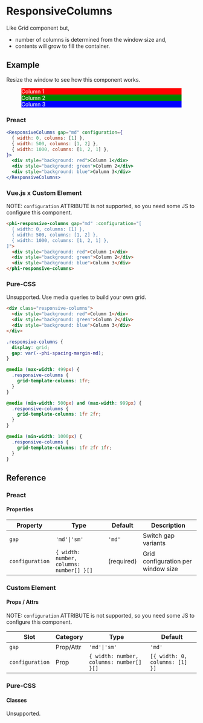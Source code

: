 # ResponsiveColumns

Like Grid component but,

- number of columns is determined from the window size and,
- contents will grow to fill the container.

## Example

Resize the window to see how this component works.

<figure>
  <phi-responsive-columns gap="md" :configuration="[
    { width: 0, columns: [1] },
    { width: 500, columns: [1, 2] },
    { width: 1000, columns: [1, 2, 1] },
  ]">
    <div style="color: white; background: red">Column 1</div>
    <div style="color: white; background: green">Column 2</div>
    <div style="color: white; background: blue">Column 3</div>
  </phi-responsive-columns>
</figure>

### Preact

``` jsx
<ResponsiveColumns gap="md" configuration={
  { width: 0, columns: [1] },
  { width: 500, columns: [1, 2] },
  { width: 1000, columns: [1, 2, 1] },
}>
  <div style="background: red">Column 1</div>
  <div style="background: green">Column 2</div>
  <div style="background: blue">Column 3</div>
</ResponsiveColumns>
```

### Vue.js x Custom Element

NOTE: `configuration` ATTRIBUTE is not supported, so you need some JS to configure this component.

``` html
<phi-responsive-columns gap="md" :configuration="[
  { width: 0, columns: [1] },
  { width: 500, columns: [1, 2] },
  { width: 1000, columns: [1, 2, 1] },
]">
  <div style="background: red">Column 1</div>
  <div style="background: green">Column 2</div>
  <div style="background: blue">Column 3</div>
</phi-responsive-columns>
```

### Pure-CSS

Unsupported. Use media queries to build your own grid.

``` html
<div class="responsive-columns">
  <div style="background: red">Column 1</div>
  <div style="background: green">Column 2</div>
  <div style="background: blue">Column 3</div>
</div>
```

``` css
.responsive-columns {
  display: grid;
  gap: var(--phi-spacing-margin-md);
}

@media (max-width: 499px) {
  .responsive-columns {
    grid-template-columns: 1fr;
  }
}

@media (min-width: 500px) and (max-width: 999px) {
  .responsive-columns {
    grid-template-columns: 1fr 2fr;
  }
}

@media (min-width: 1000px) {
  .responsive-columns {
    grid-template-columns: 1fr 2fr 1fr;
  }
}
```

## Reference
### Preact
#### Properties

| Property        | Type                                     | Default    | Description                        |
|-----------------|------------------------------------------|------------|------------------------------------|
| `gap`           | `'md'\|'sm'`                             | `'md'`     | Switch gap variants                |
| `configuration` | `{ width: number, columns: number[] }[]` | (required) | Grid configuration per window size |

### Custom Element
#### Props / Attrs

NOTE: `configuration` ATTRIBUTE is not supported, so you need some JS to configure this component.

| Slot            | Category  | Type                                     | Default                        |
|-----------------|-----------|------------------------------------------|--------------------------------|
| `gap`           | Prop/Attr | `'md'\|'sm'`                             | `'md'`                         |
| `configuration` | Prop      | `{ width: number, columns: number[] }[]` | `[{ width: 0, columns: [1] }]` |

### Pure-CSS
#### Classes

Unsupported.
